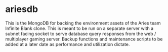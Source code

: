 # ariesdb

This is the MongoDB for backing the environment assets of the Aries team Infinite Blank clone. This is meant to be run on a separate server with a subnet facing socket to serve database query responses from the web / multiplayer gaming server. Backup functions and maintenance scripts to be added at a later date as performance and utilization dictate.
